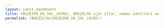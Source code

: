 ```yaml
---
layout: vakit_dashboard
title: CRUZEIRO_DO_SUL_(ACRE), BREZILYA için iftar, namaz vakitleri ve hava durumu - ilçe/eyalet seç
permalink: /BREZILYA/CRUZEIRO_DO_SUL_(ACRE)/
---
```


<script type="text/javascript">
  var GLOBAL_COUNTRY = 'BREZILYA';
  var GLOBAL_CITY = 'CRUZEIRO_DO_SUL_(ACRE)';
  var GLOBAL_STATE = '';
  var lat = 72;
  var lon = 21;
</script>
